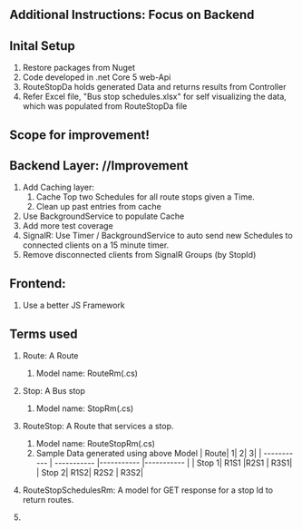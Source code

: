 ﻿## Additional Instructions: Focus on Backend

## Inital Setup
1. Restore packages from Nuget
2. Code developed in .net Core 5 web-Api
3. RouteStopDa holds generated Data and returns results from Controller
4. Refer Excel file, "Bus stop schedules.xlsx"  for self visualizing the data, which was populated from RouteStopDa file

## Scope for improvement!

## Backend Layer: //Improvement
1. Add Caching layer:
    1. Cache Top two Schedules for all route stops given a Time.
    2. Clean up past entries from cache
2. Use BackgroundService to populate Cache
3. Add more test coverage
4. SignalR: Use Timer / BackgroundService to auto send new Schedules to connected clients on a 15 minute timer.
5. Remove disconnected clients from SignalR Groups (by StopId)

## Frontend:
1. Use a better JS Framework


## Terms used
1. Route: A Route 
	1. Model name: RouteRm(.cs)
2. Stop: A Bus stop
	1. Model name: StopRm(.cs)
3. RouteStop: A Route that services a stop. 
	1. Model name: RouteStopRm(.cs) 
	2. Sample Data generated using above Model
		|     Route|	1|	     2| 	   3|
		| ----------- | ----------- |----------- |----------- |
	    | Stop 1|	R1S1 |R2S1  |  R3S1|
	    | Stop 2|	R1S2| R2S2  |  R3S2|

4. RouteStopSchedulesRm: A model for GET response for a stop Id to return routes.
5. 


